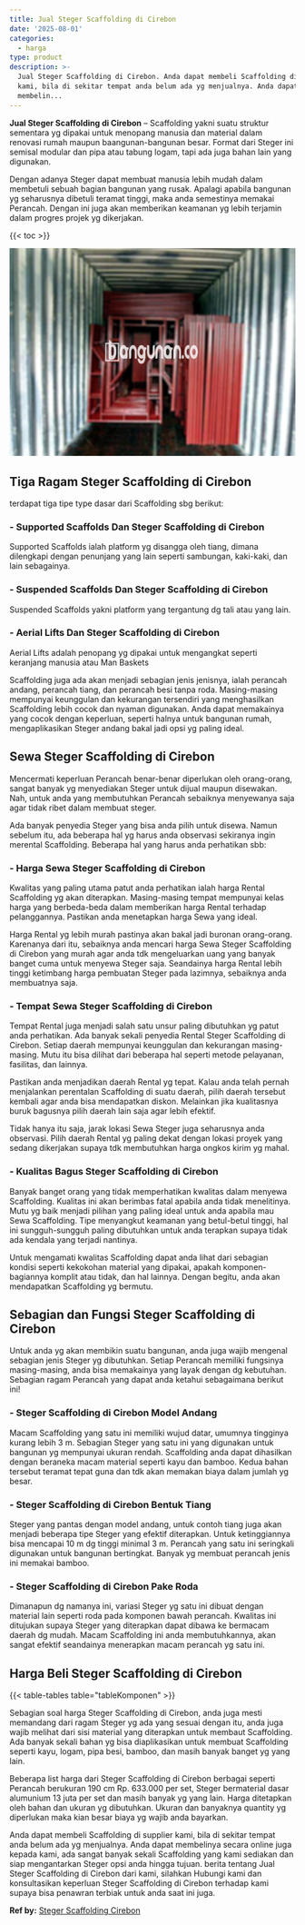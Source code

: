 ```yaml
---
title: Jual Steger Scaffolding di Cirebon
date: '2025-08-01'
categories:
  - harga
type: product
description: >-
  Jual Steger Scaffolding di Cirebon. Anda dapat membeli Scaffolding di supplier
  kami, bila di sekitar tempat anda belum ada yg menjualnya. Anda dapat
  membelin...
---
```


**Jual Steger Scaffolding di Cirebon** – Scaffolding yakni suatu struktur sementara yg dipakai untuk menopang manusia dan material dalam renovasi rumah maupun baangunan-bangunan besar. Format dari Steger ini semisal modular dan pipa atau tabung logam, tapi ada juga bahan lain yang digunakan.

Dengan adanya Steger dapat membuat manusia lebih mudah dalam membetuli sebuah bagian bangunan yang rusak. Apalagi apabila bangunan yg seharusnya dibetuli teramat tinggi, maka anda semestinya memakai Perancah. Dengan ini juga akan memberikan keamanan yg lebih terjamin dalam progres projek yg dikerjakan.

{{< toc >}}

![Jual Steger Scaffolding di Cirebon](/images/sewa-scaffolding-steger-15.png)

## Tiga Ragam Steger Scaffolding di Cirebon

terdapat tiga tipe type dasar dari Scaffolding sbg berikut:

### \- Supported Scaffolds Dan Steger Scaffolding di Cirebon

Supported Scaffolds ialah platform yg disangga oleh tiang, dimana dilengkapi dengan penunjang yang lain seperti sambungan, kaki-kaki, dan lain sebagainya.

### \- Suspended Scaffolds Dan Steger Scaffolding di Cirebon

Suspended Scaffolds yakni platform yang tergantung dg tali atau yang lain.

### \- Aerial Lifts Dan Steger Scaffolding di Cirebon

Aerial Lifts adalah penopang yg dipakai untuk mengangkat seperti keranjang manusia atau Man Baskets

Scaffolding juga ada akan menjadi sebagian jenis jenisnya, ialah perancah andang, perancah tiang, dan perancah besi tanpa roda. Masing-masing mempunyai keunggulan dan kekurangan tersendiri yang menghasilkan Scaffolding lebih cocok dan nyaman digunakan. Anda dapat memakainya yang cocok dengan keperluan, seperti halnya untuk bangunan rumah, mengaplikasikan Steger andang bakal jadi opsi yg paling ideal.

## Sewa Steger Scaffolding di Cirebon

Mencermati keperluan Perancah benar-benar diperlukan oleh orang-orang, sangat banyak yg menyediakan Steger untuk dijual maupun disewakan. Nah, untuk anda yang membutuhkan Perancah sebaiknya menyewanya saja agar tidak ribet dalam membuat steger.

Ada banyak penyedia Steger yang bisa anda pilih untuk disewa. Namun sebelum itu, ada beberapa hal yg harus anda observasi sekiranya ingin merental Scaffolding. Beberapa hal yang harus anda perhatikan sbb:

### \- Harga Sewa Steger Scaffolding di Cirebon

Kwalitas yang paling utama patut anda perhatikan ialah harga Rental Scaffolding yg akan diterapkan. Masing-masing tempat mempunyai kelas harga yang berbeda-beda dalam memberikan harga Rental terhadap pelanggannya. Pastikan anda menetapkan harga Sewa yang ideal.

Harga Rental yg lebih murah pastinya akan bakal jadi buronan orang-orang. Karenanya dari itu, sebaiknya anda mencari harga Sewa Steger Scaffolding di Cirebon yang murah agar anda tdk mengeluarkan uang yang banyak banget cuma untuk menyewa Steger saja. Seandainya harga Rental lebih tinggi ketimbang harga pembuatan Steger pada lazimnya, sebaiknya anda membuatnya saja.

### \- Tempat Sewa Steger Scaffolding di Cirebon

Tempat Rental juga menjadi salah satu unsur paling dibutuhkan yg patut anda perhatikan. Ada banyak sekali penyedia Rental Steger Scaffolding di Cirebon. Setiap daerah mempunyai keunggulan dan kekurangan masing-masing. Mutu itu bisa dilihat dari beberapa hal seperti metode pelayanan, fasilitas, dan lainnya.

Pastikan anda menjadikan daerah Rental yg tepat. Kalau anda telah pernah menjalankan perentalan Scaffolding di suatu daerah, pilih daerah tersebut kembali agar anda bisa mendapatkan diskon. Melainkan jika kualitasnya buruk bagusnya pilih daerah lain saja agar lebih efektif.

Tidak hanya itu saja, jarak lokasi Sewa Steger juga seharusnya anda observasi. Pilih daerah Rental yg paling dekat dengan lokasi proyek yang sedang dikerjakan supaya tdk membutuhkan harga ongkos kirim yg mahal.

### \- Kualitas Bagus Steger Scaffolding di Cirebon

Banyak banget orang yang tidak memperhatikan kwalitas dalam menyewa Scaffolding. Kualitas ini akan berimbas fatal apabila anda tidak menelitinya. Mutu yg baik menjadi pilihan yang paling ideal untuk anda apabila mau Sewa Scaffolding. Tipe menyangkut keamanan yang betul-betul tinggi, hal ini sungguh-sungguh paling dibutuhkan untuk anda terapkan supaya tidak ada kendala yang terjadi nantinya.

Untuk mengamati kwalitas Scaffolding dapat anda lihat dari sebagian kondisi seperti kekokohan material yang dipakai, apakah komponen-bagiannya komplit atau tidak, dan hal lainnya. Dengan begitu, anda akan mendapatkan Scaffolding yg bermutu.

## Sebagian dan Fungsi Steger Scaffolding di Cirebon

Untuk anda yg akan membikin suatu bangunan, anda juga wajib mengenal sebagian jenis Steger yg dibutuhkan. Setiap Perancah memiliki fungsinya masing-masing, anda bisa memakainya yang layak dengan dg kebutuhan. Sebagian ragam Perancah yang dapat anda ketahui sebagaimana berikut ini!

### \- Steger Scaffolding di Cirebon Model Andang

Macam Scaffolding yang satu ini memiliki wujud datar, umumnya tingginya kurang lebih 3 m. Sebagian Steger yang satu ini yang digunakan untuk bangunan yg mempunyai ukuran rendah. Scaffolding anda dapat dihasilkan dengan beraneka macam material seperti kayu dan bamboo. Kedua bahan tersebut teramat tepat guna dan tdk akan memakan biaya dalam jumlah yg besar.

### \- Steger Scaffolding di Cirebon Bentuk Tiang

Steger yang pantas dengan model andang, untuk contoh tiang juga akan menjadi beberapa tipe Steger yang efektif diterapkan. Untuk ketinggiannya bisa mencapai 10 m dg tinggi minimal 3 m. Perancah yang satu ini seringkali digunakan untuk bangunan bertingkat. Banyak yg membuat perancah jenis ini memakai bamboo.

### \- Steger Scaffolding di Cirebon Pake Roda

Dimanapun dg namanya ini, variasi Steger yg satu ini dibuat dengan material lain seperti roda pada komponen bawah perancah. Kwalitas ini ditujukan supaya Steger yang diterapkan dapat dibawa ke bermacam daerah dg mudah. Macam Scaffolding ini anda membutuhkannya, akan sangat efektif seandainya menerapkan macam perancah yg satu ini.

## Harga Beli Steger Scaffolding di Cirebon

{{< table-tables table="tableKomponen" >}}

Sebagian soal harga Steger Scaffolding di Cirebon, anda juga mesti memandang dari ragam Steger yg ada yang sesuai dengan itu, anda juga wajib melihat dari sisi material yang diterapkan untuk membaut Scaffolding. Ada banyak sekali bahan yg bisa diaplikasikan untuk membuat Scaffolding seperti kayu, logam, pipa besi, bamboo, dan masih banyak banget yg yang lain.

Beberapa list harga dari Steger Scaffolding di Cirebon berbagai seperti Perancah berukuran 190 cm Rp. 633.000 per set, Steger bermaterial dasar alumunium 13 juta per set dan masih banyak yg yang lain. Harga ditetapkan oleh bahan dan ukuran yg dibutuhkan. Ukuran dan banyaknya quantity yg diperlukan maka kian besar biaya yg wajib anda bayarkan.

Anda dapat membeli Scaffolding di supplier kami, bila di sekitar tempat anda belum ada yg menjualnya. Anda dapat membelinya secara online juga kepada kami, ada sangat banyak sekali Scaffolding yang kami sediakan dan siap mengantarkan Steger opsi anda hingga tujuan. berita tentang Jual Steger Scaffolding di Cirebon dari kami, silahkan Hubungi kami dan konsultasikan keperluan Steger Scaffolding di Cirebon terhadap kami supaya bisa penawran terbiak untuk anda saat ini juga.

**Ref by:** [Steger Scaffolding Cirebon](https://id.wikipedia.org/wiki/Steger)
